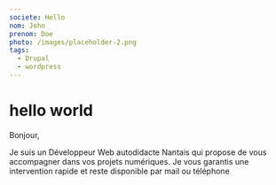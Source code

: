 ```yaml
---
societe: Hello
nom: John
prenom: Doe
photo: /images/placeholder-2.png
tags:
  - Drupal
  - wordpress
---
```


# hello world

Bonjour,

Je suis un Développeur Web autodidacte Nantais qui propose de vous accompagner dans vos projets numériques. Je vous garantis une intervention rapide et reste disponible par mail ou téléphone
